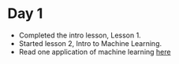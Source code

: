 # Day 1

* Completed the intro lesson, Lesson 1.
* Started lesson 2, Intro to Machine Learning.
* Read one application of machine learning [here](https://www.mercurynews.com/?returnUrl=https%3A%2F%2Fwww.mercurynews.com%2F2017%2F03%2F03%2Fgoogle-computers-trained-to-detect-cancer%2F%3FclearUserState%3Dtrue)
